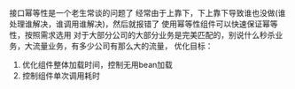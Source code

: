 接口幂等性是一个老生常谈的问题了
经常由于上靠下，下上靠下导致谁也没做(谁处理谁解决，谁调用谁解决)，然后就报错了
使用幂等性组件可以快速保证幂等性，按照需求选用
对于大部分公司的大部分业务是完美匹配的，别说什么秒杀业务，大流量业务，有多少公司有那么大的流量，
优化目标：
1. 优化组件整体加载时间，控制无用bean加载
2. 控制组件单次调用耗时
